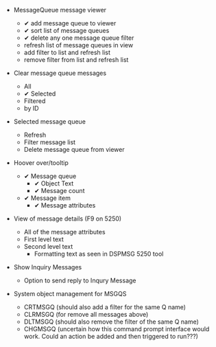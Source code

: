 *  MessageQueue message viewer
    *  ✔ add message queue to viewer 
    *  ✔ sort list of message queues 
    *  ✔ delete any one message queue filter 
    *  refresh list of message queues in view
    *  add filter to list and refresh list
    *  remove filter from list and refresh list
*  Clear message queue messages
    *  All 
    *  ✔ Selected
    *  Filtered
    *  by ID
*  Selected message queue
    *  Refresh
    *  Filter message list
    *  Delete message queue from viewer
*  Hoover over/tooltip 
    *  ✔ Message queue 
        *  ✔ Object Text 
        *  ✔ Message count 
    *  ✔ Message item 
        *  ✔ Message attributes 
*  View of message details (F9 on 5250)
    *  All of the message attributes
    *  First level text
    *  Second level text
        *  Formatting text as seen in DSPMSG 5250 tool
*  Show Inquiry Messages
    *  Option to send reply to Inqury Message

*  System object management for MSGQS
    *  CRTMSGQ (should also add a filter for the same Q name)
    *  CLRMSGQ (for remove all messages above)
    *  DLTMSGQ (should also remove the filter of the same Q name)
    *  CHGMSGQ (uncertain how this command prompt interface would work.  Could an action be added and then triggered to run???)